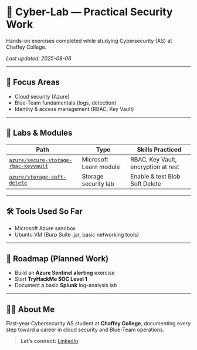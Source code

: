 # 🧪 Cyber-Lab — Practical Security Work

Hands-on exercises completed while studying Cybersecurity (AS) at Chaffey College.

_Last updated: 2025-08-06_

---

## 🌟 Focus Areas
- Cloud security (Azure)
- Blue-Team fundamentals (logs, detection)
- Identity & access management (RBAC, Key Vault)

---

## 📂 Labs & Modules

| Path | Type | Skills Practiced |
|------|------|-----------------|
| [`azure/secure-storage-rbac-keyvault`](./azure/secure-storage-rbac-keyvault) | Microsoft Learn module | RBAC, Key Vault, encryption at rest |
| [`azure/storage-soft-delete`](./azure/storage-soft-delete) | Storage security lab | Enable & test Blob Soft Delete |


---

## 🛠  Tools Used So Far
- Microsoft Azure sandbox
- Ubuntu VM (Burp Suite .jar, basic networking tools)

---

## 📅 Roadmap (Planned Work)
- Build an **Azure Sentinel alerting** exercise
- Start **TryHackMe SOC Level 1**
- Document a basic **Splunk** log-analysis lab

---

## 🙋‍♂️ About Me
First-year Cybersecurity AS student at **Chaffey College**, documenting every step toward a career in cloud security and Blue-Team operations.

> **Let’s connect:** [LinkedIn](https://www.linkedin.com/in/anthony-williams-680406378/)
